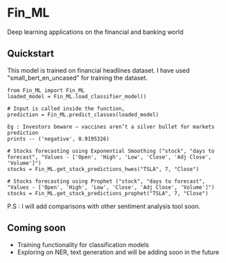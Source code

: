 # Fin_ML
Deep learning applications on the financial and banking world

## Quickstart

This model is trained on financial headlines dataset. I have used "small_bert_en_uncased" for training the dataset. 
```
from Fin_ML import Fin_ML
loaded_model = Fin_ML.load_classifier_model()

# Input is called inside the function, 
prediction = Fin_ML.predict_classes(loaded_model)

Eg : Investors beware — vaccines aren’t a silver bullet for markets
prediction
prints -- ('negative', 0.9195326)

# Stocks forecasting using Exponential Smoothing ("stock", "days to forecast", "Values - ['Open', 'High', 'Low', 'Close', 'Adj Close', 'Volume']")
stocks = Fin_ML.get_stock_predictions_hwes("TSLA", 7, "Close")

# Stocks forecasting using Prophet ("stock", "days to forecast", "Values - ['Open', 'High', 'Low', 'Close', 'Adj Close', 'Volume']")
stocks = Fin_ML.get_stock_predictions_prophet("TSLA", 7, "Close")
```

P.S : I will add comparisons with other sentiment analysis tool soon.

## Coming soon

- Training functionality for classification models
- Exploring on NER, text generation and will be adding soon in the future
